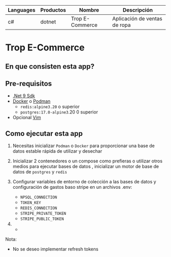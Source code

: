 |Languages|Productos|Nombre|Descripción|
|---------|---------|------|-----------|
|c#|dotnet|Trop E-Commerce|Aplicación de ventas de ropa|

# Trop E-Commerce

## En que consisten esta app?

## Pre-requisitos

* [.Net 9 Sdk]()
* [Docker]() o [Podman]()
  - `redis:alpine3.20` o superior
  - `postgres:17.0-alpine3`.20 0 superior
* Opcional [Vim]()

## Como ejecutar esta app

1. Necesitas inicializar `Podman` o `Docker` para proporcionar una base de datos estable rápida de utilizar y desechar

2. Inicializar 2 contenedores o un compose como prefieras o utilizar otros medios para ejecutar bases de datos , inicializar un motor de base de datos de `postgres` y `redis`

3. Configurar variables de entorno de colección a las bases de datos y configuración de gastos baso stripe en un archivos .env:
    - `NPSQL_CONNECTION` 
    - `TOKEN_KEY`
    - `REDIS_CONNECTION`
    - `STRIPE_PRIVATE_TOKEN`
    - `STRIPE_PUBLIC_TOKEN`

4. -


Nota: 

- No se deseo implementar refresh tokens